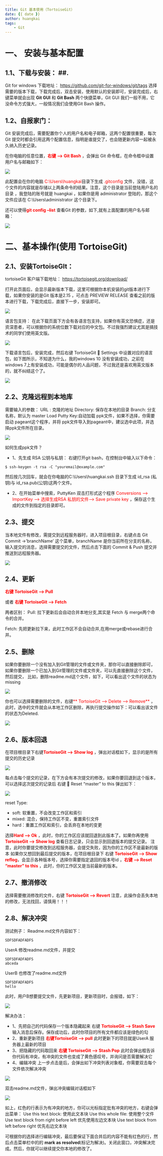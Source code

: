 ```yaml
---
title: Git 基本使用（TortoiseGit）
date: {{ date }}
author: huangkai
tags:
    - Git
---
```


# 一、	安装与基本配置 #
## 1.1、下载与安装： ##.
Git for windows 下载地址：
https://github.com/git-for-windows/git/tags
选择需要的版本下载，下载完成后，双击安装，使用默认的安装即可，安装完成后，右键菜单就会出现 **Git GUI**  和 **Git Bash** 两个快捷菜单，Git GUI 我们一般不用，它没命令方式强大，一般情况我们会使用Git Bash 操作。

## 1.2、自报家门： ##
Git 安装完成后，需要配置你个人的用户名和电子邮箱，这两个配置很重要，每次Git 提交时都会引用这两个配置信息，指明是谁提交了，也会随更新内容一起被永久纳入历史记录。

在你电脑的任意位置，<font color='red'>**右键 --> Git Bash**</font> ，会弹出 Git 命令框，在命令框中设置用户名与邮箱如下：

![](https://raw.githubusercontent.com/huankai/blog-resources/master/photos/Git/01.png)

此配置会在你的电脑 <font color='red'>C:\Users\huangkai</font>目录下生成 <font color='red'>.gitconfig</font> 文件，没错，这个文件的内容就是存储以上两条命令的结果。注意，这个目录是当前登陆用户名的目录 ，我登陆的账号就是 huangkai ，如果你是用 administrator 登陆的，那这个文件应该在 C:\Users\administrator 这个目录下。

还可以使得<font color='red'>**git config –list**</font> 查看Git 的参数，如下,就有上面配置的用户名与邮箱：

![](https://raw.githubusercontent.com/huankai/blog-resources/master/photos/Git/02.png)

# 二、基本操作(使用 TortoiseGit) #

## 2.1、安装TortoiseGIt： ##
tortoiseGit 客户端下载地址：
https://tortoisegit.org/download/

打开此页面后，会显示最新版本下载，这里可根据你本机安装的git版本进行下载，如果你安装的是Git 版本是2.15 ，可点击 PREVIEW RELEASE 查看之前的版本进行下载，下载完成后，直接下一步，安装即可。

![](https://raw.githubusercontent.com/huankai/blog-resources/master/photos/Git/03.png)

语言包支持：
在此下载页面下方会有各语言包支持，如果你有英文恐惧症，还是资深患者，可以根据你的系统位数下载对应的中文包。不过我强烈建议尤其是搞技术的同学们使用英文版。

![](https://raw.githubusercontent.com/huankai/blog-resources/master/photos/Git/04.png)

下载语言包后，安装完成，然后右键 TortoiseGit  Settings 中设置对应的语言包，如下图所示，不知道为什么，我的windows 10 没有安装成功，之前在windows 7上有安装成功，可能是偶尔的人品问题，不过我还是喜欢用英文版本的，就不纠结这个了。

![](https://raw.githubusercontent.com/huankai/blog-resources/master/photos/Git/05.png)


## 2.2、克隆远程到本地库 ##
需要输入的参数：
URL : 克隆的地址
Directory: 保存在本地的目录
Branch: 分支名称，默认为 master
Load Putty Key:自动加载 ppk文件，如果不选择，你需要启动 pageant这个程序，并将 ppk文件导入到pageant中，建议选中此项，并选择ppk文件所在目录。

![](https://raw.githubusercontent.com/huankai/blog-resources/master/photos/Git/06.png)

如何生成ppk文件？
- 1、先生成 RSA 公钥与私钥：
右键打开git bash，在控制台中输入以下命令：
```
$ ssh-keygen -t rsa -C "youremail@example.com"
```
然后按几次回车，就会在你电脑的C:\Users\huangkai\.ssh 目录下生成 id_rsa (私钥)与 id_rsa.pub(公钥)这两个文件。

- 2、在开始菜单中搜索，PuttyKen 双击打形式这个程序
<font color='red'>Conversions --> ImportKey --> 选择生成RSA 私钥的文件--> Save private key</font> ，保存这个生成的文件到指定的目录即可。

## 2.3、提交 ##
当本地文件有修改，需提交到远程服务器时，进入项目根目录，右键点击
Git Commit ->’branchName’ 这个菜单，branchName 是你当前所在分支的名称，输入提交的消息，选择需要提交的文件，然后点击下面的 Commit & Push 提交并推送到远程服务器。

![](https://raw.githubusercontent.com/huankai/blog-resources/master/photos/Git/07.png)

## 2.4、更新 ##
<font color='red'>**右键 TortoiseGit --> Pull**</font>

或者 <font color='red'>**右键 TortoiseGit --> Fetch**</font>

两者区别：
Pull: 拉下更新后会自动合并本地分支,其实是 Fetch 与 merge两个命令的合并。

Fetch: 先把更新拉下来，此时工作区不会自动合并,在用merge或rebase进行合并。

## 2.5、删除 ##
如果你要删除一个没有加入到Git管理的文件或文件夹，那你可以直接删除即可，
如果你要删除一个已加入到Git管理的文件或文件夹，可以先直接删除这个文件，然后提交，
比如，删除readme.md这个文件，如下，可以看出这个文件的状态为 missing

![](https://raw.githubusercontent.com/huankai/blog-resources/master/photos/Git/08.png)

你也可以选择需要删除的文件，右键<font color='red'>** TortoiseGit --> Delete --> Remove**</font> ，此时，选中的文件就会从本地工作区删除，再执行提交操作如下：可以看出该文件的状态为Deleted.

![](https://raw.githubusercontent.com/huankai/blog-resources/master/photos/Git/09.png)

## 2.6、版本回退 ##

在项目根目录下右键<font color='red'>**TortoiseGit --> Show log**</font> ，弹出对话框如下，显示的是所有提交的历史记录

![](https://raw.githubusercontent.com/huankai/blog-resources/master/photos/Git/10.png)


每点击每个提交的记录，在下方会有本次提交的修改，如果你要回退到这个版本，可以选择这次提交的记录后 右键  Reset “master” to this 弹出如下：

![](https://raw.githubusercontent.com/huankai/blog-resources/master/photos/Git/11.png)

reset Type:
- soft: 软重置，不会改变工作区和索引
- mixed: 混合，保持工作区不变，重置索引文件
- hard：重置工作区和索引，会丢弃在本地的变更

选择<font color='red'>**Hard --> Ok**</font> ，此时，你的工作区应该就回退到此版本了。如果你再使用 
<font color='red'>**TortoiseGit --> Show log**</font> 查看日志记录，只会显示到回退版本的提交记录。
注意，此时你要提交修改到远程服务器，会提交失败，因为你的工作区不是最新的版本
如果你又想回到最后提交的版本，在项目根目录下 右键 <font color='red'>**TortoiseGit --> Show reflog**</font>，会显示各种版本号，选择你需要指定退回的版本号id ，<font color='red'>**右键 --> Reset “master” to this**</font> ，此时，你的工作区又是当前最新的版本。


## 2.7、撤消修改 ##
选择需要撤消修改的文件，右键 <font color='red'>**TortoiseGit --> Revert**</font>
注意，此操作会丢失本地的修改，无法找回，请慎用！！！

## 2.8、解决冲突 ##

测试例子：
Readme.md文件内容如下：
```
SDFSDFADFADFS
```

UserA 修改readme.md文件，并提交
```
SDFSDFADFADFS
abceda
```

UserB 也修改了readme.md文件
```
SDFSDFADFADFS
hello
```

此时，用户B想要提交文件，先更新项目，更新项目时，会报错，如下：

![](https://raw.githubusercontent.com/huankai/blog-resources/master/photos/Git/12.png)

解决办法：
- 1、先把自己的代码保存一个版本隐藏起来
右键 <font color='red'>**TortoiseGit --> Stash Save**</font>  输入消息后保存。保存成功后，此时你项目的所有文件都应该是绿色的勾
- 2、重新更新项目
<font color='red'>**右键TortoiseGit --> pull**</font>
此时更新下的项目就是UserA 服务器上最新的项目
- 3、把隐藏的代码取回来
<font color='red'>**右键 TortoiseGit --> Stash Pop**</font>
此时会弹出框告诉你代码有冲突，有冲突的文件也变成了黄色感叹号，并询问是否需要解决它 
- 4、编辑冲突
上一步点击是后，会弹出如下冲突列表对象框，你需要双击每个文件依次解决冲突

![](https://raw.githubusercontent.com/huankai/blog-resources/master/photos/Git/13.png)

双击readme.md文件，弹出冲突编辑对话框如下

![](https://raw.githubusercontent.com/huankai/blog-resources/master/photos/Git/14.png)

如上，红色的行表示为有冲突的地方，你可以光标指定批有冲突的地方，右键会弹出菜单：
Use this text block: 使用此文本块
Use this whole file: 使用整个文件
Use text block from right before left 优先使用左边文本块
Use text block from left before right 优先右边文本块

可根据你的选择进行编辑冲突，最后要保证下面合并后的内容不能有红色的行，然后点击菜单栏中的的 **mark as resolved**(标记为解决)。关闭此窗口，冲突解决完成。然后，你就可以继续提交你本地的修改了。









